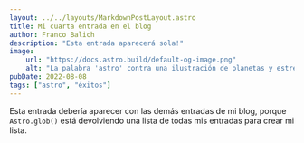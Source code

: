 ```yaml
---
layout: ../../layouts/MarkdownPostLayout.astro
title: Mi cuarta entrada en el blog
author: Franco Balich
description: "Esta entrada aparecerá sola!"
image:
    url: "https://docs.astro.build/default-og-image.png"
    alt: "La palabra 'astro' contra una ilustración de planetas y estrellas."
pubDate: 2022-08-08
tags: ["astro", "éxitos"]
---
```

Esta entrada debería aparecer con las demás entradas de mi blog, porque `Astro.glob()` está devolviendo una lista de todas mis entradas para crear mi lista.